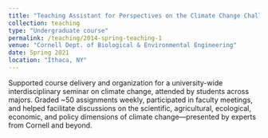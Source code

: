 ```yaml
---
title: "Teaching Assistant for Perspectives on the Climate Change Challenge"
collection: teaching
type: "Undergraduate course"
permalink: /teaching/2014-spring-teaching-1
venue: "Cornell Dept. of Biological & Environmental Engineering"
date: Spring 2021
location: "Ithaca, NY"
---
```

Supported course delivery and organization for a university-wide interdisciplinary seminar on climate change, attended by students across majors. Graded ~50 assignments weekly, participated in faculty meetings, and helped facilitate discussions on the scientific, agricultural, ecological, economic, and policy dimensions of climate change—presented by experts from Cornell and beyond.
